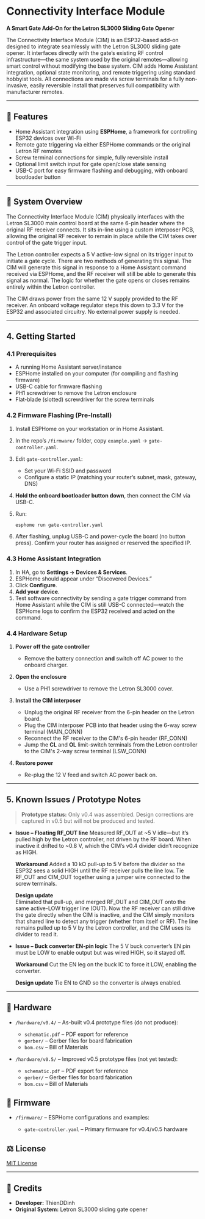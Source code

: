 # Connectivity Interface Module

**A Smart Gate Add-On for the Letron SL3000 Sliding Gate Opener**

The Connectivity Interface Module (CIM) is an ESP32-based add-on designed to integrate seamlessly with the Letron SL3000 sliding gate opener. It interfaces directly with the gate’s existing RF control infrastructure—the same system used by the original remotes—allowing smart control without modifying the base system. CIM adds Home Assistant integration, optional state monitoring, and remote triggering using standard hobbyist tools. All connections are made via screw terminals for a fully non-invasive, easily reversible install that preserves full compatibility with manufacturer remotes.

---

## 🚪 Features

* Home Assistant integration using **ESPHome**, a framework for controlling ESP32 devices over Wi-Fi
* Remote gate triggering via either ESPHome commands or the original Letron RF remotes
* Screw terminal connections for simple, fully reversible install
* Optional limit switch input for gate open/close state sensing
* USB-C port for easy firmware flashing and debugging, with onboard bootloader button

---

## 🧠 System Overview

The Connectivity Interface Module (CIM) physically interfaces with the Letron SL3000 main control board at the same 6-pin header where the original RF receiver connects. It sits in-line using a custom interposer PCB, allowing the original RF receiver to remain in place while the CIM takes over control of the gate trigger input.

The Letron controller expects a 5 V active-low signal on its trigger input to initiate a gate cycle. There are two methods of generating this signal. The CIM will generate this signal in response to a Home Assistant command received via ESPHome, and the RF receiver will still be able to generate this signal as normal. The logic for whether the gate opens or closes remains entirely within the Letron controller.

The CIM draws power from the same 12 V supply provided to the RF receiver. An onboard voltage regulator steps this down to 3.3 V for the ESP32 and associated circuitry. No external power supply is needed.

---

## 4. Getting Started

### 4.1 Prerequisites

* A running Home Assistant server/instance
* ESPHome installed on your computer (for compiling and flashing firmware)
* USB-C cable for firmware flashing
* PH1 screwdriver to remove the Letron enclosure
* Flat-blade (slotted) screwdriver for the screw terminals

### 4.2 Firmware Flashing (Pre-Install)

1. Install ESPHome on your workstation or in Home Assistant.
2. In the repo’s `/firmware/` folder, copy `example.yaml` → `gate-controller.yaml`.
3. Edit `gate-controller.yaml`:

   * Set your Wi-Fi SSID and password
   * Configure a static IP (matching your router’s subnet, mask, gateway, DNS)
4. **Hold the onboard bootloader button down**, then connect the CIM via USB-C.
5. Run:

   ```bash
   esphome run gate-controller.yaml
   ```
6. After flashing, unplug USB-C and power-cycle the board (no button press). Confirm your router has assigned or reserved the specified IP.

### 4.3 Home Assistant Integration

1. In HA, go to **Settings → Devices & Services**.
2. ESPHome should appear under “Discovered Devices.”
3. Click **Configure**.
4. **Add your device**.
5. Test software connectivity by sending a gate trigger command from Home Assistant while the CIM is still USB-C connected—watch the ESPHome logs to confirm the ESP32 received and acted on the command.

### 4.4 Hardware Setup

1. **Power off the gate controller**

   * Remove the battery connection **and** switch off AC power to the onboard charger.
2. **Open the enclosure**

   * Use a PH1 screwdriver to remove the Letron SL3000 cover.
3. **Install the CIM interposer**

   * Unplug the original RF receiver from the 6-pin header on the Letron board.
   * Plug the CIM interposer PCB into that header using the 6-way screw terminal (MAIN_CONN)
   * Reconnect the RF receiver to the CIM's 6-pin header (RF_CONN)
   * Jump the **CL** and **OL** limit-switch terminals from the Letron controller to the CIM's 2-way screw terminal (LSW_CONN)

4. **Restore power**

   * Re-plug the 12 V feed and switch AC power back on.

---

## 5. Known Issues / Prototype Notes

> **Prototype status:** Only v0.4 was assembled. Design corrections are captured in v0.5 but will not be produced and tested.

* **Issue – Floating RF_OUT line**
  Measured RF_OUT at \~5 V idle—but it’s pulled high by the Letron controller, not driven by the RF board. When inactive it drifted to \~0.8 V, which the CIM’s v0.4 divider didn’t recognize as HIGH.

  **Workaround**
  Added a 10 kΩ pull-up to 5 V before the divider so the ESP32 sees a solid HIGH until the RF receiver pulls the line low. Tie RF_OUT and CIM_OUT together using a jumper wire connected to the screw terminals.

   **Design update**  
  Eliminated that pull-up, and merged RF_OUT and CIM_OUT onto the same active-LOW trigger line (OUT). Now the RF receiver can still drive the gate directly when the CIM is inactive, and the CIM simply monitors that shared line to detect any trigger (whether from itself or RF). The line remains pulled up to 5 V by the Letron controller, and the CIM uses its divider to read it.

* **Issue – Buck converter EN-pin logic**
  The 5 V buck converter’s EN pin must be LOW to enable output but was wired HIGH, so it stayed off.

  **Workaround**
  Cut the EN leg on the buck IC to force it LOW, enabling the converter.

  **Design update**
  Tie EN to GND so the converter is always enabled.

---

## 📂 Hardware

* `/hardware/v0.4/` – As-built v0.4 prototype files (do not produce):

  * `schematic.pdf` – PDF export for reference
  * `gerber/` – Gerber files for board fabrication
  * `bom.csv` – Bill of Materials

* `/hardware/v0.5/` – Improved v0.5 prototype files (not yet tested):

  * `schematic.pdf` – PDF export for reference
  * `gerber/` – Gerber files for board fabrication
  * `bom.csv` – Bill of Materials

## 📂 Firmware

* `/firmware/` – ESPHome configurations and examples:

  * `gate-controller.yaml` – Primary firmware for v0.4/v0.5 hardware

## ⚖️ License

[MIT License](LICENSE)

---

## 🤝 Credits

* **Developer:** ThienDDinh
* **Original System:** Letron SL3000 sliding gate opener
